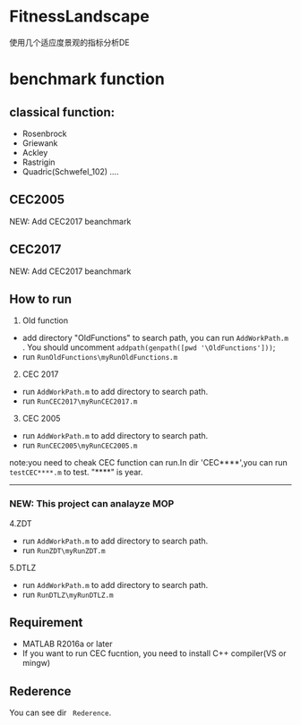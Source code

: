 # FitnessLandscape

使用几个适应度景观的指标分析DE


# benchmark function

 ## classical function:
 
* Rosenbrock
* Griewank
* Ackley
* Rastrigin
* Quadric(Schwefel_102)
....

## CEC2005
NEW: Add CEC2017 beanchmark


## CEC2017
NEW: Add CEC2017 beanchmark

## How to run
1. Old function 
* add directory "OldFunctions" to search path, you can run  `AddWorkPath.m` . You should uncomment `addpath(genpath([pwd '\OldFunctions']))`;
* run `RunOldFunctions\myRunOldFunctions.m`

2. CEC 2017
* run `AddWorkPath.m` to add directory to search path.
* run `RunCEC2017\myRunCEC2017.m`

3. CEC 2005
* run `AddWorkPath.m` to add directory to search path.
* run `RunCEC2005\myRunCEC2005.m`

note:you need to cheak CEC function can run.In dir 'CEC****',you can run `testCEC****.m` to test. "****" is year.
  
---
### NEW: This project can analayze MOP 
 
4.ZDT
* run `AddWorkPath.m` to add directory to search path.
* run `RunZDT\myRunZDT.m`

5.DTLZ 
* run `AddWorkPath.m` to add directory to search path.
* run `RunDTLZ\myRunDTLZ.m`


## Requirement
* MATLAB R2016a or later
* If you want to run CEC fucntion, you need to install C++ compiler(VS or mingw)


## Rederence
You can see dir ` Rederence`. 
